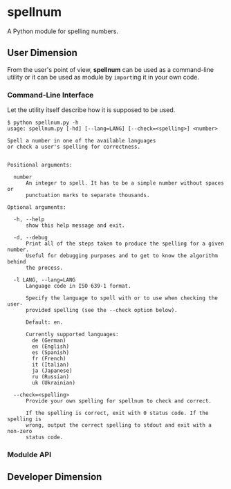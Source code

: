 spellnum
========

A Python module for spelling numbers.

## User Dimension

From the user's point of view, **spellnum** can be used as a command-line
utility or it can be used as module by `import`ing it in your own code.

### Command-Line Interface

Let the utility itself describe how it is supposed to be used.

```shell
$ python spellnum.py -h
usage: spellnum.py [-hd] [--lang=LANG] [--check=<spelling>] <number>

Spell a number in one of the available languages
or check a user's spelling for correctness.


Positional arguments:

  number
      An integer to spell. It has to be a simple number without spaces or
      punctuation marks to separate thousands.

Optional arguments:

  -h, --help
      show this help message and exit.

  -d, --debug
      Print all of the steps taken to produce the spelling for a given number.
      Useful for debugging purposes and to get to know the algorithm behind
      the process.

  -l LANG, --lang=LANG
      Language code in ISO 639-1 format.

      Specify the language to spell with or to use when checking the user-
      provided spelling (see the --check option below).

      Default: en.

      Currently supported languages:
        de (German)
        en (English)
        es (Spanish)
        fr (French)
        it (Italian)
        ja (Japanese)
        ru (Russian)
        uk (Ukrainian)

  --check=<spelling>
      Provide your own spelling for spellnum to check and correct.

      If the spelling is correct, exit with 0 status code. If the spelling is
      wrong, output the correct spelling to stdout and exit with a non-zero
      status code.
```


### Modulde API

## Developer Dimension
